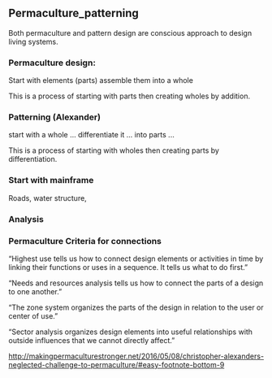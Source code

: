 ## Permaculture_patterning

Both permaculture and pattern design are conscious approach to design living systems.

### Permaculture design: 
Start with elements (parts)
assemble them
into a whole

This is a process of starting with parts then creating wholes by addition.

### Patterning (Alexander)

start with a whole ...
differentiate it ...
into parts ...

This is a process of starting with wholes then creating parts by differentiation.

### Start with mainframe

Roads, water structure, 

### Analysis

### Permaculture Criteria for connections

“Highest use tells us how to connect design elements or activities in time by linking their functions or uses in a sequence. It tells us what to do first.”

“Needs and resources analysis tells us how to connect the parts of a design to one another.”

“The zone system organizes the parts of the design in relation to the user or center of use.”

“Sector analysis organizes design elements into useful relationships with outside influences that we cannot directly affect.”


http://makingpermaculturestronger.net/2016/05/08/christopher-alexanders-neglected-challenge-to-permaculture/#easy-footnote-bottom-9